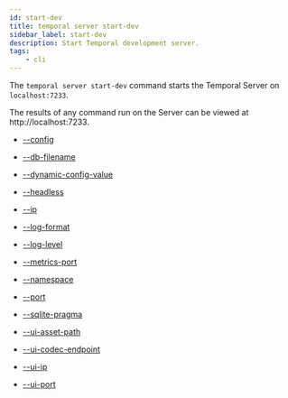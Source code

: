 ```yaml
---
id: start-dev
title: temporal server start-dev
sidebar_label: start-dev
description: Start Temporal development server.
tags:
    - cli
---
```


The `temporal server start-dev` command starts the Temporal Server on `localhost:7233`.

The results of any command run on the Server can be viewed at http://localhost:7233.

- [--config](/cli/cmd-options/config)

- [--db-filename](/cli/cmd-options/db-filename)

- [--dynamic-config-value](/cli/cmd-options/dynamic-config-value)

- [--headless](/cli/cmd-options/headless)

- [--ip](/cli/cmd-options/ip)

- [--log-format](/cli/cmd-options/log-format)

- [--log-level](/cli/cmd-options/log-level)

- [--metrics-port](/cli/cmd-options/metrics-port)

- [--namespace](/cli/cmd-options/namespace)

- [--port](/cli/cmd-options/port)

- [--sqlite-pragma](/cli/cmd-options/sqlite-pragma)

- [--ui-asset-path](/cli/cmd-options/ui-asset-path)

- [--ui-codec-endpoint](/cli/cmd-options/ui-codec-endpoint)

- [--ui-ip](/cli/cmd-options/ui-ip)

- [--ui-port](/cli/cmd-options/ui-port)
